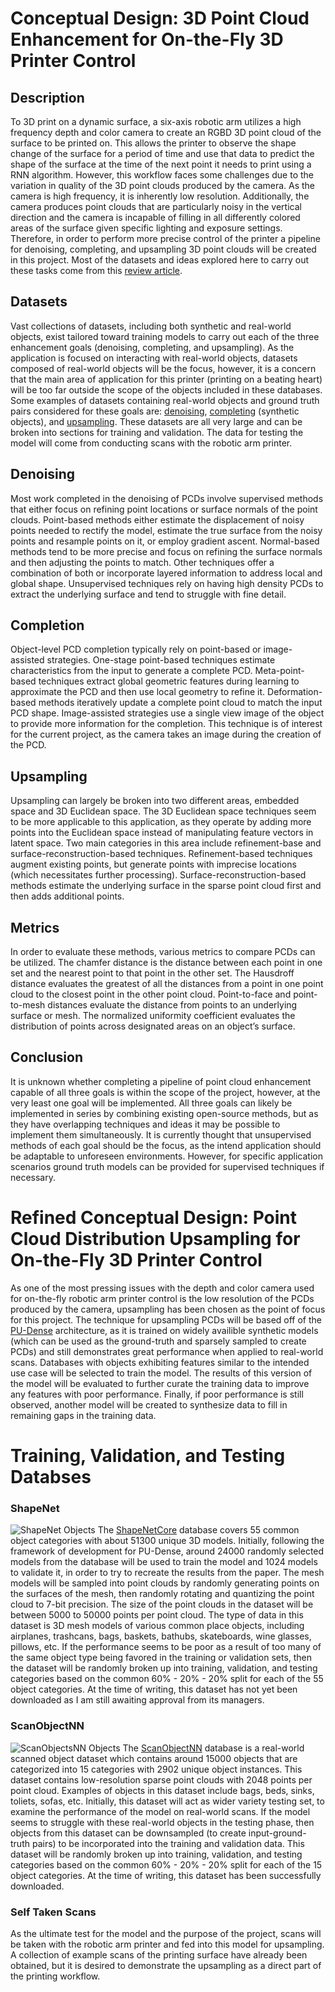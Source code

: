# Conceptual Design: 3D Point Cloud Enhancement for On-the-Fly 3D Printer Control
## Description
To 3D print on a dynamic surface, a six-axis robotic arm utilizes a high frequency depth and color camera to create an RGBD 3D point cloud of the surface to be printed on. This allows the printer to observe the shape change of the surface for a period of time and use that data to predict the shape of the surface at the time of the next point it needs to print using a RNN algorithm. However, this workflow faces some challenges due to the variation in quality of the 3D point clouds produced by the camera. As the camera is high frequency, it is inherently low resolution. Additionally, the camera produces point clouds that are particularly noisy in the vertical direction and the camera is incapable of filling in all differently colored areas of the surface given specific lighting and exposure settings. Therefore, in order to perform more precise control of the printer a pipeline for denoising, completing, and upsampling 3D point clouds will be created in this project. Most of the datasets and ideas explored here to carry out these tasks come from this [review article](https://arxiv.org/html/2411.00857v1#bib.bib32).

## Datasets
Vast collections of datasets, including both synthetic and real-world objects, exist tailored toward training models to carry out each of the three enhancement goals (denoising, completing, and upsampling). As the application is focused on interacting with real-world objects, datasets composed of real-world objects will be the focus, however, it is a concern that the main area of application for this printer (printing on a beating heart) will be too far outside the scope of the objects included in these databases. Some examples of datasets containing real-world objects and ground truth pairs considered for these goals are: [denoising](https://wang-ps.github.io/denoising.html), [completing](https://github.com/yushuang-wu/SCoDA) (synthetic objects), and [upsampling](https://github.com/hkust-vgd/scanobjectnn). These datasets are all very large and can be broken into sections for training and validation. The data for testing the model will come from conducting scans with the robotic arm printer.

## Denoising
Most work completed in the denoising of PCDs involve supervised methods that either focus on refining point locations or surface normals of the point clouds. Point-based methods either estimate the displacement of noisy points needed to rectify the model, estimate the true surface from the noisy points and resample points on it, or employ gradient ascent. Normal-based methods tend to be more precise and focus on refining the surface normals and then adjusting the points to match. Other techniques offer a combination of both or incorporate layered information to address local and global shape. Unsupervised techniques rely on having high density PCDs to extract the underlying surface and tend to struggle with fine detail.

## Completion
Object-level PCD completion typically rely on point-based or image-assisted strategies. One-stage point-based techniques estimate characteristics from the input to generate a complete PCD. Meta-point-based techniques extract global geometric features during learning to approximate the PCD and then use local geometry to refine it. Deformation-based methods iteratively update a complete point cloud to match the input PCD shape. Image-assisted strategies use a single view image of the object to provide more information for the completion. This technique is of interest for the current project, as the camera takes an image during the creation of the PCD.

## Upsampling
Upsampling can largely be broken into two different areas, embedded space and 3D Euclidean space. The 3D Euclidean space techniques seem to be more applicable to this application, as they operate by adding more points into the Euclidean space instead of manipulating feature vectors in latent space. Two main categories in this area include refinement-base and surface-reconstruction-based techniques. Refinement-based techniques augment existing points, but generate points with imprecise locations (which necessitates further processing). Surface-reconstruction-based methods estimate the underlying surface in the sparse point cloud first and then adds additional points. 

## Metrics
In order to evaluate these methods, various metrics to compare PCDs can be utilized. The chamfer distance is the distance between each point in one set and the nearest point to that point in the other set. The Hausdroff distance evaluates the greatest of all the distances from a point in one point cloud to the closest point in the other point cloud. Point-to-face and point-to-mesh distances evaluate the distance from points to an underlying surface or mesh. The normalized uniformity coefficient evaluates the distribution of points across designated areas on an object’s surface. 

## Conclusion
It is unknown whether completing a pipeline of point cloud enhancement capable of all three goals is within the scope of the project, however, at the very least one goal will be implemented. All three goals can likely be implemented in series by combining existing open-source methods, but as they have overlapping techniques and ideas it may be possible to implement them simultaneously. It is currently thought that unsupervised methods of each goal should be the focus, as the intend application should be adaptable to unforeseen environments. However, for specific application scenarios ground truth models can be provided for supervised techniques if necessary.

# Refined Conceptual Design: Point Cloud Distribution Upsampling for On-the-Fly 3D Printer Control
As one of the most pressing issues with the depth and color camera used for on-the-fly robotic arm printer control is the low resolution of the PCDs produced by the camera, upsampling has been chosen as the point of focus for this project. The technique for upsampling PCDs will be based off of the [PU-Dense](https://aniqueakhtar.github.io/publications/PU-Dense/) architecture, as it is trained on widely availible synthetic models (which can be used as the ground-truth and sparsely sampled to create PCDs) and still demonstrates great performance when applied to real-world scans. Databases with objects exhibiting features similar to the intended use case will be selected to train the model. The results of this version of the model will be evaluated to further curate the training data to improve any features with poor performance. Finally, if poor performance is still observed, another model will be created to synthesize data to fill in remaining gaps in the training data.

# Training, Validation, and Testing Databses

### ShapeNet
![ShapeNet Objects](./Images/ShapeNet_objects.png) The [ShapeNetCore](https://shapenet.org/) database covers 55 common object categories with about 51300 unique 3D models. Initially, following the framework of development for PU-Dense, around 24000 randomly selected models from the database will be used to train the model and 1024 models to validate it, in order to try to recreate the results from the paper.  The mesh models will be sampled into point clouds by randomly generating points on the surfaces of the mesh, then randomly rotating and quantizing the point cloud to 7-bit precision. The size of the point clouds in the dataset will be between 5000 to 50000 points per point cloud. The type of data in this dataset is 3D mesh models of various common place objects, including airplanes, trashcans, bags, baskets, bathubs, skateboards, wine glasses, pillows, etc. If the performance seems to be poor as a result of too many of the same object type being favored in the training or validation sets, then the dataset will be randomly broken up into training, validation, and testing categories based on the common 60% - 20% - 20% split for each of the 55 object categories. At the time of writing, this dataset has not yet been downloaded as I am still awaiting approval from its managers.
### ScanObjectNN
![ScanObjectsNN Objects](./Images/ScanObjectNN_objects.png) The [ScanObjectNN](https://hkust-vgd.github.io/scanobjectnn/) database is a real-world scanned object dataset which contains around 15000 objects that are categorized into 15 categories with 2902 unique object instances. This dataset contains low-resolution sparse point clouds with 2048 points per point cloud. Examples of objects in this dataset include bags, beds, sinks, toliets, sofas, etc. Initially, this dataset will act as wider variety testing set, to examine the performance of the model on real-world scans. If the model seems to struggle with these real-world objects in the testing phase, then objects from this dataset can be downsampled (to create input-ground-truth pairs) to be incorporated into the training and validation data. This dataset will be randomly broken up into training, validation, and testing categories based on the common 60% - 20% - 20% split for each of the 15 object categories. At the time of writing, this dataset has been successfully downloaded. 

### Self Taken Scans
As the ultimate test for the model and the purpose of the project, scans will be taken with the robotic arm printer and fed into this model for upsampling. A collection of example scans of the printing surface have already been obtained, but it is desired to demonstrate the upsampling as a direct part of the printing workflow. 